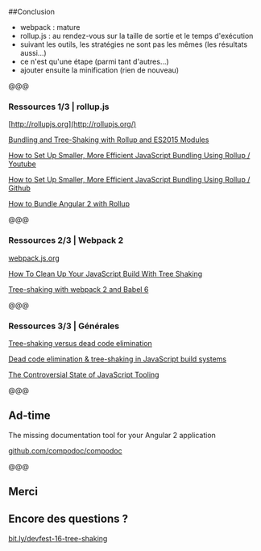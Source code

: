 ##Conclusion

* webpack : mature<!-- .element: class="fragment" -->
* rollup.js : au rendez-vous sur la taille de sortie et le temps d'exécution<!-- .element: class="fragment" -->
* suivant les outils, les stratégies ne sont pas les mêmes (les résultats aussi...)<!-- .element: class="fragment" -->
* ce n'est qu'une étape (parmi tant d'autres...)<!-- .element: class="fragment" -->
* ajouter ensuite la minification (rien de nouveau)<!-- .element: class="fragment" -->

@@@
### Ressources 1/3 | rollup.js

[http://rollupjs.org](http://rollupjs.org/)

[Bundling and Tree-Shaking with Rollup and ES2015 Modules](https://blog.mariusschulz.com/2016/06/12/bundling-and-tree-shaking-with-rollup-and-ecmascript-2015-modules)

[How to Set Up Smaller, More Efficient JavaScript Bundling Using Rollup / Youtube](https://www.youtube.com/watch?v=ICYLOZuFMz8)

[How to Set Up Smaller, More Efficient JavaScript Bundling Using Rollup / Github](https://github.com/jlengstorf/learn-rollup)

[How to Bundle Angular 2 with Rollup](https://www.codementor.io/angularjs/tutorial/use-rollup-to-build-angular-2-web-apps)

@@@
### Ressources 2/3 | Webpack 2

[webpack.js.org](https://webpack.js.org/)

[How To Clean Up Your JavaScript Build With Tree Shaking](https://blog.engineyard.com/2016/tree-shaking)

[Tree-shaking with webpack 2 and Babel 6](http://www.2ality.com/2015/12/webpack-tree-shaking.html)

@@@
### Ressources 3/3 | Générales

[Tree-shaking versus dead code elimination](https://medium.com/@Rich_Harris/tree-shaking-versus-dead-code-elimination-d3765df85c80#.v110jfl5b)

[Dead code elimination & tree-shaking in JavaScript build systems](https://medium.com/@roman01la/dead-code-elimination-and-tree-shaking-in-javascript-build-systems-fb8512c86edf#.wdlw5d36m)

[The Controversial State of JavaScript Tooling](https://ponyfoo.com/articles/controversial-state-of-javascript-tooling#tree-shaking-is-a-game-breaker)

@@@
<!-- .slide: data-background-image="img/compodoc.png" class="darker-overlay"-->
## Ad-time

The missing documentation tool for your Angular 2 application

[github.com/compodoc/compodoc](https://github.com/compodoc/compodoc)

@@@
<!-- .slide: data-background-video="img/truman.mp4" data-background-video-loop="true" class="light-overlay background-video"-->
## Merci

## Encore des questions ?<!-- .element: class="fragment" -->

[bit.ly/devfest-16-tree-shaking](http://bit.ly/devfest-16-tree-shaking)<!-- .element: class="fragment" -->
